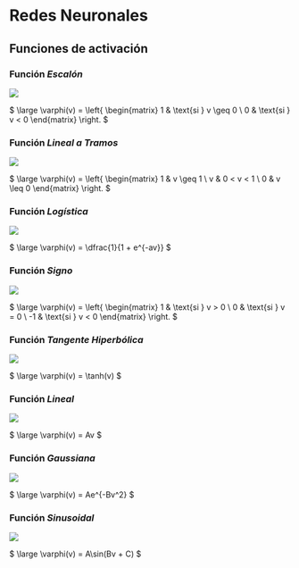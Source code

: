 # Redes Neuronales

## Funciones de activación

### Función ***Escalón***

![](.src/escalon.png)

$
\large
\varphi(v) =
\left\{
\begin{matrix}
    1 & \text{si } v \geq 0 \\
    0 & \text{si } v < 0
\end{matrix}
\right.
$

### Función ***Lineal a Tramos***

![](.src/linealATramos.png)

$
\large
\varphi(v) =
\left\{
\begin{matrix}
    1 & v \geq 1 \\
    v & 0 < v < 1 \\
    0 & v \leq 0
\end{matrix}
\right.
$

### Función ***Logística***

![](.src/logistica.png)

$
\large
\varphi(v) = \dfrac{1}{1 + e^{-av}}
$

### Función ***Signo***

![](.src/signo.png)

$
\large
\varphi(v) =
\left\{
\begin{matrix}
    1 & \text{si } v > 0 \\
    0 & \text{si } v = 0 \\
    -1 & \text{si } v < 0
\end{matrix}
\right.
$

### Función ***Tangente Hiperbólica***

![](.src/tanH.png)

$
\large
\varphi(v) = \tanh(v)
$

### Función ***Lineal***

![](.src/lineal.png)

$
\large
\varphi(v) = Av
$

### Función ***Gaussiana***

![](.src/gaussiana.png)

$
\large
\varphi(v) = Ae^{-Bv^2}
$

### Función ***Sinusoidal***

![](.src/sinusoidal.png)

$
\large
\varphi(v) = A\sin(Bv + C)
$

